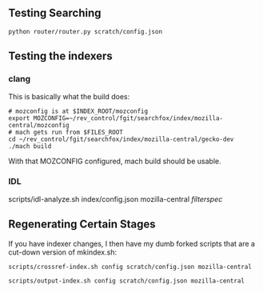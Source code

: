 
## Testing Searching

```
python router/router.py scratch/config.json
```

## Testing the indexers

### clang

This is basically what the build does:
```
# mozconfig is at $INDEX_ROOT/mozconfig
export MOZCONFIG=~/rev_control/fgit/searchfox/index/mozilla-central/mozconfig
# mach gets run from $FILES_ROOT
cd ~/rev_control/fgit/searchfox/index/mozilla-central/gecko-dev
./mach build
```
With that MOZCONFIG configured, mach build should be usable.

### IDL

scripts/idl-analyze.sh index/config.json mozilla-central *filterspec*

## Regenerating Certain Stages

If you have indexer changes, I then have my dumb forked scripts that are a
cut-down version of mkindex.sh:

```
scripts/crossref-index.sh config scratch/config.json mozilla-central

scripts/output-index.sh config scratch/config.json mozilla-central
```

